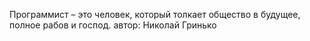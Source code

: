 Программист – это человек, который толкает общество в будущее, полное рабов и господ. 
                                                        автор: Николай Гринько


